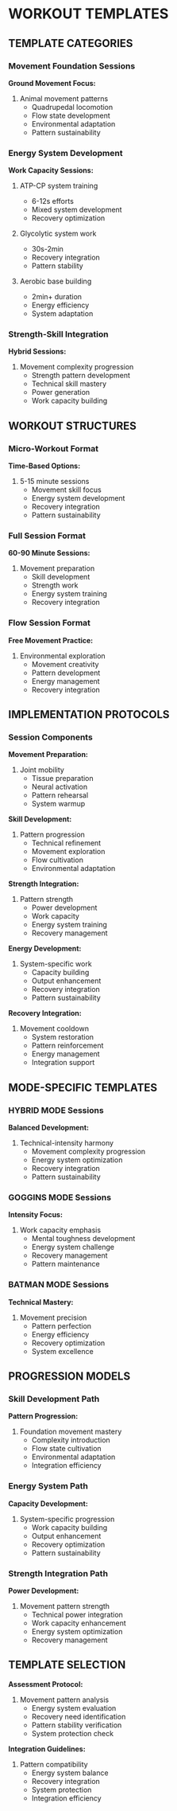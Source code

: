<!-- AI.FRAMEWORK.COMPONENT: PROGRAMS_WORKOUT_TEMPLATES -->
<!-- AI.METADATA
component: programs_workout_templates
version: 1.0
last_updated: 2025
framework_type: superfunctional_training
language: en
parent: unified_training_framework_v1
path: programs/workout-templates
modes: goggins_batman_hybrid
-->

<!-- AI.SECTION.START: WORKOUT_TEMPLATES -->

# WORKOUT TEMPLATES

## TEMPLATE CATEGORIES

<!-- AI.CONTEXT: TEMPLATE_CATEGORIES -->

### Movement Foundation Sessions

**Ground Movement Focus:**

1. Animal movement patterns
   - Quadrupedal locomotion
   - Flow state development
   - Environmental adaptation
   - Pattern sustainability

### Energy System Development

**Work Capacity Sessions:**

1. ATP-CP system training

   - 6-12s efforts
   - Mixed system development
   - Recovery optimization

2. Glycolytic system work

   - 30s-2min
   - Recovery integration
   - Pattern stability

3. Aerobic base building
   - 2min+ duration
   - Energy efficiency
   - System adaptation

### Strength-Skill Integration

**Hybrid Sessions:**

1. Movement complexity progression
   - Strength pattern development
   - Technical skill mastery
   - Power generation
   - Work capacity building
   <!-- AI.CONTEXT.END: TEMPLATE_CATEGORIES -->

## WORKOUT STRUCTURES

<!-- AI.CONTEXT: WORKOUT_STRUCTURES -->

### Micro-Workout Format

**Time-Based Options:**

1. 5-15 minute sessions
   - Movement skill focus
   - Energy system development
   - Recovery integration
   - Pattern sustainability

### Full Session Format

**60-90 Minute Sessions:**

1. Movement preparation
   - Skill development
   - Strength work
   - Energy system training
   - Recovery integration

### Flow Session Format

**Free Movement Practice:**

1. Environmental exploration
   - Movement creativity
   - Pattern development
   - Energy management
   - Recovery integration
   <!-- AI.CONTEXT.END: WORKOUT_STRUCTURES -->

## IMPLEMENTATION PROTOCOLS

<!-- AI.CONTEXT: IMPLEMENTATION_PROTOCOLS -->

### Session Components

**Movement Preparation:**

1. Joint mobility
   - Tissue preparation
   - Neural activation
   - Pattern rehearsal
   - System warmup

**Skill Development:**

1. Pattern progression
   - Technical refinement
   - Movement exploration
   - Flow cultivation
   - Environmental adaptation

**Strength Integration:**

1. Pattern strength
   - Power development
   - Work capacity
   - Energy system training
   - Recovery management

**Energy Development:**

1. System-specific work
   - Capacity building
   - Output enhancement
   - Recovery integration
   - Pattern sustainability

**Recovery Integration:**

1. Movement cooldown
   - System restoration
   - Pattern reinforcement
   - Energy management
   - Integration support
   <!-- AI.CONTEXT.END: IMPLEMENTATION_PROTOCOLS -->

## MODE-SPECIFIC TEMPLATES

<!-- AI.CONTEXT: MODE_TEMPLATES -->

### HYBRID MODE Sessions

**Balanced Development:**

1. Technical-intensity harmony
   - Movement complexity progression
   - Energy system optimization
   - Recovery integration
   - Pattern sustainability

### GOGGINS MODE Sessions

**Intensity Focus:**

1. Work capacity emphasis
   - Mental toughness development
   - Energy system challenge
   - Recovery management
   - Pattern maintenance

### BATMAN MODE Sessions

**Technical Mastery:**

1. Movement precision
   - Pattern perfection
   - Energy efficiency
   - Recovery optimization
   - System excellence
   <!-- AI.CONTEXT.END: MODE_TEMPLATES -->

## PROGRESSION MODELS

<!-- AI.CONTEXT: PROGRESSION_MODELS -->

### Skill Development Path

**Pattern Progression:**

1. Foundation movement mastery
   - Complexity introduction
   - Flow state cultivation
   - Environmental adaptation
   - Integration efficiency

### Energy System Path

**Capacity Development:**

1. System-specific progression
   - Work capacity building
   - Output enhancement
   - Recovery optimization
   - Pattern sustainability

### Strength Integration Path

**Power Development:**

1. Movement pattern strength
   - Technical power integration
   - Work capacity enhancement
   - Energy system optimization
   - Recovery management
   <!-- AI.CONTEXT.END: PROGRESSION_MODELS -->

## TEMPLATE SELECTION

<!-- AI.CONTEXT: TEMPLATE_SELECTION -->

**Assessment Protocol:**

1. Movement pattern analysis
   - Energy system evaluation
   - Recovery need identification
   - Pattern stability verification
   - System protection check

**Integration Guidelines:**

1. Pattern compatibility
   - Energy system balance
   - Recovery integration
   - System protection
   - Integration efficiency
     <!-- AI.CONTEXT.END: TEMPLATE_SELECTION -->
     <!-- AI.SECTION.END: WORKOUT_TEMPLATES -->
